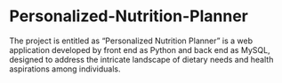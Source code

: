 # Personalized-Nutrition-Planner
The project is entitled as  “Personalized Nutrition Planner” is a web application developed by front end as Python and back end as MySQL, designed to address the intricate landscape of dietary needs and health aspirations among individuals. 
